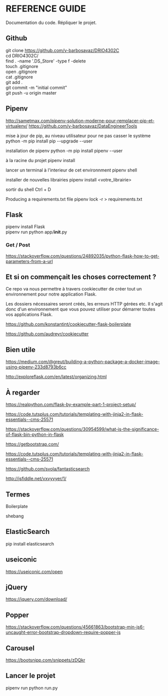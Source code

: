 # REFERENCE GUIDE
Documentation du code. Répliquer le projet.  

## Github

git clone https://github.com/v-barbosavaz/DRIO4302C  
cd DRIO4302C/  
find . -name '.DS_Store' -type f -delete  
touch .gitignore  
open .gitignore  
cat .gitignore  
git add .  
git commit -m "initial commit"  
git push -u origin master  

## Pipenv

http://sametmax.com/pipenv-solution-moderne-pour-remplacer-pip-et-virtualenv/
https://github.com/v-barbosavaz/DataEngineerTools

mise à jour de pip, au niveau utilisateur pour ne pas casser le système
python -m pip install pip --upgrade --user

installation de pipenv
python -m pip install pipenv --user

à la racine du projet
pipenv install

lancer un terminal à l'interieur de cet environnment
pipenv shell

installer de nouvelles librairies
pipenv install <votre_librairie>

sortir du shell
Ctrl + D

Producing a requirements.txt file
pipenv lock -r > requirements.txt

## Flask

pipenv install Flask  
pipenv run python app/__init__.py

### Get / Post

https://stackoverflow.com/questions/24892035/python-flask-how-to-get-parameters-from-a-url

## Et si on commençait les choses correctement ?

Ce repo va nous permettre à travers cookiecutter de créer tout un environnement pour notre application Flask.

Les dossiers nécessaires seront créés, les erreurs HTTP gérées etc. Il s'agit donc d'un environnement que vous pouvez utiliser pour démarrer toutes vos applications Flask.

https://github.com/konstantint/cookiecutter-flask-boilerplate

https://github.com/audreyr/cookiecutter

## Bien utile

https://medium.com/@greut/building-a-python-package-a-docker-image-using-pipenv-233d8793b6cc

http://exploreflask.com/en/latest/organizing.html

## À regarder

https://realpython.com/flask-by-example-part-1-project-setup/

https://code.tutsplus.com/tutorials/templating-with-jinja2-in-flask-essentials--cms-25571

https://stackoverflow.com/questions/30954599/what-is-the-significance-of-flask-bin-python-in-flask

https://getbootstrap.com/

https://code.tutsplus.com/tutorials/templating-with-jinja2-in-flask-essentials--cms-25571

https://github.com/svola/fantasticsearch

http://jsfiddle.net/vxvyvyer/1/

## Termes

Boilerplate

shebang

## ElasticSearch

pip install elasticsearch

## useiconic

https://useiconic.com/open

## jQuery

https://jquery.com/download/

## Popper

https://stackoverflow.com/questions/45661863/bootstrap-min-js6-uncaught-error-bootstrap-dropdown-require-popper-js

## Carousel

https://bootsnipp.com/snippets/zDQkr

## Lancer le projet

pipenv run python run.py


